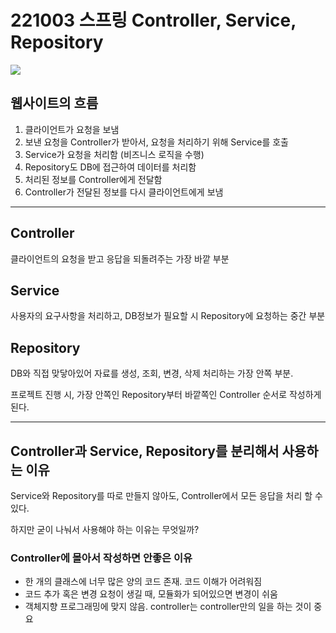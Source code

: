 # 221003 스프링 Controller, Service, Repository

![](https://velog.velcdn.com/images/yuns8708/post/3719993d-517b-47ee-ba1b-4d845baea021/image.png)

## 웹사이트의 흐름
1. 클라이언트가 요청을 보냄
2. 보낸 요청을 Controller가 받아서, 요청을 처리하기 위해 Service를 호출
3. Service가 요청을 처리함 (비즈니스 로직을 수행)
4. Repository도 DB에 접근하여 데이터를 처리함
5. 처리된 정보를 Controller에게 전달함
6. Controller가 전달된 정보를 다시 클라이언트에게 보냄

---

## Controller
클라이언트의 요청을 받고 응답을 되돌려주는 가장 바깥 부분

## Service
사용자의 요구사항을 처리하고, DB정보가 필요할 시 Repository에 요청하는 중간 부분

## Repository
DB와 직접 맞닿아있어 자료를 생성, 조회, 변경, 삭제 처리하는 가장 안쪽 부분.

프로젝트 진행 시, 가장 안쪽인 Repository부터 바깥쪽인 Controller 순서로 작성하게 된다.

---

## Controller과 Service, Repository를 분리해서 사용하는 이유

Service와 Repository를 따로 만들지 않아도, Controller에서 모든 응답을 처리 할 수 있다.

하지만 굳이 나눠서 사용해야 하는 이유는 무엇일까?

### Controller에 몰아서 작성하면 안좋은 이유
- 한 개의 클래스에 너무 많은 양의 코드 존재. 코드 이해가 어려워짐
- 코드 추가 혹은 변경 요청이 생길 때, 모듈화가 되어있으면 변경이 쉬움
- 객체지향 프로그래밍에 맞지 않음. controller는 controller만의 일을 하는 것이 중요
